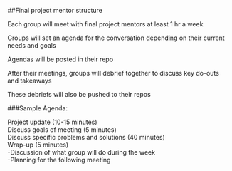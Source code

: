##Final project mentor structure


Each group will meet with final project mentors at least 1 hr a week 

Groups will set an agenda for the conversation depending on their current needs and goals

Agendas will be posted in their repo

After their meetings, groups will debrief together to discuss key do-outs and takeaways

These debriefs will also be pushed to their repos



###Sample Agenda:

Project update (10-15 minutes)  
Discuss goals of meeting (5 minutes)  
Discuss specific problems and solutions (40 minutes)  
Wrap-up (5 minutes)  
	-Discussion of what group will do during the week  
	-Planning for the following meeting  


